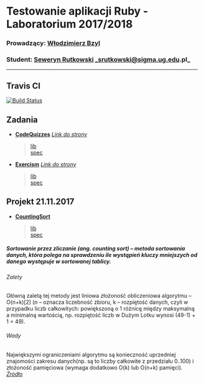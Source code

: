 # Testowanie aplikacji Ruby - Laboratorium 2017/2018
### Prowadzący: [Włodzimierz Bzyl](https://github.com/wbzyl)
### Student: [Seweryn Rutkowski](https://github.com/sakovski) _srutkowski@sigma.ug.edu.pl_

*****
## Travis CI
[![Build Status](https://travis-ci.org/my-rspec/hello-rspec-sakovski.svg?branch=master)](https://travis-ci.org/my-rspec/hello-rspec-sakovski)
## Zadania
* **[CodeQuizzes](https://github.com/my-rspec/hello-rspec-sakovski/tree/master/CodeQuizzes)**
  [_Link do strony_](http://www.codequizzes.com/)
  >[lib](CodeQuizzes/lib)  
  >[spec](CodeQuizzes/spec)
* **[Exercism](https://github.com/my-rspec/hello-rspec-sakovski/tree/master/MiniTest)**
   [_Link do strony_](http://exercism.io/)
   >[lib](MiniTest/lib)  
   >[spec](MiniTest/spec)

## Projekt 21.11.2017
* **[CountingSort](https://github.com/my-rspec/hello-rspec-sakovski/tree/master/ProjectCountingSort)**
   >[lib](ProjectCountingSort/lib)  
   >[spec](ProjectCountingSort/spec)

##### Sortowanie przez zliczanie (ang. counting sort) – metoda sortowania danych, która polega na sprawdzeniu ile wystąpień kluczy mniejszych od danego występuje w sortowanej tablicy.
###### Zalety
 Główną zaletą tej metody jest liniowa złożoność obliczeniowa algorytmu – O(n+k)[2] (n – oznacza liczebność zbioru, k – rozpiętość danych, czyli w przypadku liczb całkowitych: powiększoną o 1 różnicę między maksymalną a minimalną wartością, np. rozpiętość liczb w Dużym Lotku wynosi (49-1) + 1 = 49).
###### Wady
Największymi ograniczeniami algorytmu są konieczność uprzedniej znajomości zakresu danych(np. są to liczby całkowite z przedziału 0..100) i złożoność pamięciowa (wymaga dodatkowo O(k) lub O(n+k) pamięci).
[_Źródło_](https://en.wikipedia.org/wiki/Counting_sort)
